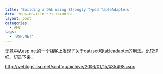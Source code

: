 ```yaml
---
title: 'Building a DAL using Strongly Typed TableAdapters'
date: 2006-06-11T05:21:22+00:00
layout: post
categories:
  - 开发
tags:
  - 'ASP.NET'
---
```


无意中从asp.net的一个播客上发现了关于dataset和tableadapter的用法。比较详细。记录下来。

<http://weblogs.asp.net/scottgu/archive/2006/01/15/435498.aspx>